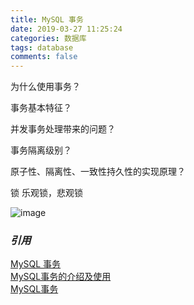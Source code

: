 ```yaml
---
title: MySQL 事务
date: 2019-03-27 11:25:24
categories: 数据库
tags: database
comments: false
---
```

为什么使用事务？

事务基本特征？

并发事务处理带来的问题？

事务隔离级别？

原子性、隔离性、一致性持久性的实现原理？

锁
乐观锁，悲观锁

![image](../imgs/mysql3.gif)  


### *引用*
[MySQL 事务](http://www.runoob.com/mysql/mysql-transaction.html)  
[MySQL事务的介绍及使用](http://baijiahao.baidu.com/s?id=1581064626251873652&wfr=spider&for=pc)  
[MySQL事务](http://www.cnblogs.com/luyucheng/p/6297480.html)